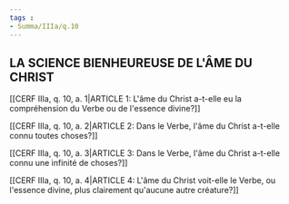 ```yaml
---
tags : 
- Summa/IIIa/q.10
---
```


## LA SCIENCE BIENHEUREUSE DE L'ÂME DU CHRIST

[[CERF IIIa, q. 10, a. 1|ARTICLE 1: L'âme du Christ a-t-elle eu la compréhension du Verbe ou de l'essence divine?]]

[[CERF IIIa, q. 10, a. 2|ARTICLE 2: Dans le Verbe, l'âme du Christ a-t-elle connu toutes choses?]]

[[CERF IIIa, q. 10, a. 3|ARTICLE 3: Dans le Verbe, l'âme du Christ a-t-elle connu une infinité de choses?]]

[[CERF IIIa, q. 10, a. 4|ARTICLE 4: L'âme du Christ voit-elle le Verbe, ou l'essence divine, plus clairement qu'aucune autre créature?]]

